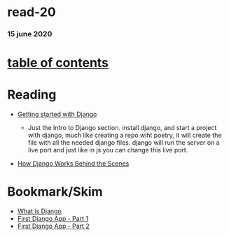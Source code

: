 # read-20
### 15 june 2020
# [table of contents](https://h-griffin.github.io/reading-notes-401/)

# Reading
- [Getting started with Django](https://www.djangoproject.com/start/)
    - Just the Intro to Django section.
install django, and start a project with django, much like creating a repo wiht poetry, it will create the file with all the needed django files. django will run the server on a live port and just like in js you can change this live port.


- [How Django Works Behind the Scenes](https://wsvincent.com/how-django-works-behind-the-scenes/)
# Bookmark/Skim
- [What is Django](https://developer.mozilla.org/en-US/docs/Learn/Server-side/Django/Introduction)
- [First Django App - Part 1](https://docs.djangoproject.com/en/3.0/intro/tutorial01/)
- [First Django App - Part 2](https://docs.djangoproject.com/en/3.0/intro/tutorial02/)